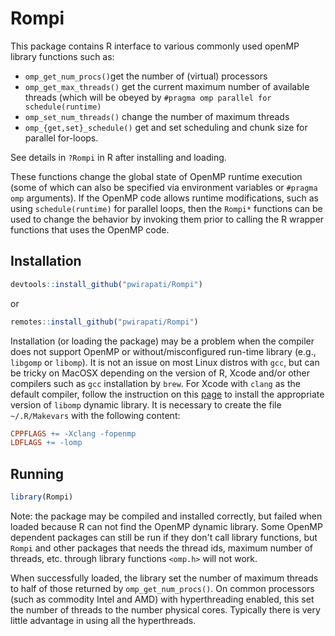 # Rompi

This package contains R interface to various commonly used openMP library functions such as:

* `omp_get_num_procs()`get the number of (virtual) processors
* `omp_get_max_threads()` get the current maximum number of available threads (which will be obeyed by `#pragma omp parallel for schedule(runtime)`
* `omp_set_num_threads()` change the number of maximum threads
*  `omp_{get,set}_schedule()` get and set scheduling and chunk size for parallel for-loops.

See details in `?Rompi` in R after installing and loading.

These functions change the global state of OpenMP runtime execution (some of which can also be specified via environment variables or `#pragma omp` arguments). If the OpenMP code allows runtime modifications, such as using `schedule(runtime)` for parallel loops, then the `Rompi*` functions can be used to change the behavior by invoking them prior to calling the R wrapper functions that uses the OpenMP code.

## Installation

```R
devtools::install_github("pwirapati/Rompi")
```

or

```R
remotes::install_github("pwirapati/Rompi")
```

Installation (or loading the package) may be a problem when the compiler does not support
OpenMP or without/misconfigured run-time library (e.g., `libgomp` or `libomp`).
It is not an issue on most Linux distros with `gcc`, but can be tricky on MacOSX depending on the version of R, Xcode and/or other compilers such as `gcc` installation by `brew`.
For Xcode with `clang` as the default compiler, follow the instruction on this [page]( https://mac.r-project.org/openmp/)  to install the appropriate version of `libomp` dynamic library. It is  necessary to create the file `~/.R/Makevars` with the following content:

```makefile
CPPFLAGS += -Xclang -fopenmp
LDFLAGS += -lomp
```

## Running

```R
library(Rompi)
```

Note: the package may be compiled and installed correctly, but failed when loaded because R can not find the OpenMP dynamic library. Some OpenMP dependent packages can still be run if they don't call library functions, but `Rompi` and other packages that needs the thread ids, maximum number of threads, etc. through library functions `<omp.h>` will not work.

When successfully loaded, the library set the number of maximum threads to half of those returned by `omp_get_num_procs()`. On common processors (such as commodity Intel and AMD) with hyperthreading enabled, this set the number of threads to the number physical cores. Typically there is very little advantage in using all the hyperthreads.

